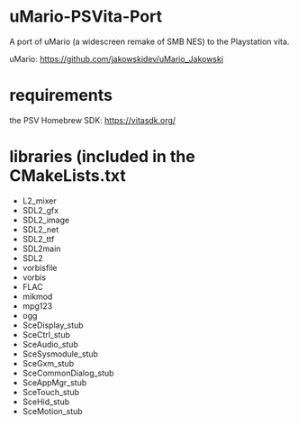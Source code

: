 # uMario-PSVita-Port
A port of uMario (a widescreen remake of SMB NES) to the Playstation vita.

uMario: https://github.com/jakowskidev/uMario_Jakowski

# requirements
the PSV Homebrew SDK: https://vitasdk.org/

# libraries (included in the CMakeLists.txt
- L2_mixer
- SDL2_gfx
- SDL2_image
- SDL2_net
- SDL2_ttf
- SDL2main
- SDL2
- vorbisfile
- vorbis
- FLAC
- mikmod
- mpg123
- ogg
- SceDisplay_stub
- SceCtrl_stub
- SceAudio_stub
- SceSysmodule_stub
- SceGxm_stub
- SceCommonDialog_stub
- SceAppMgr_stub
- SceTouch_stub
- SceHid_stub
- SceMotion_stub
